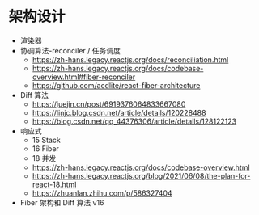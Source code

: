 # 架构设计

- 渲染器
- 协调算法-reconciler / 任务调度
  - https://zh-hans.legacy.reactjs.org/docs/reconciliation.html
  - https://zh-hans.legacy.reactjs.org/docs/codebase-overview.html#fiber-reconciler
  - https://github.com/acdlite/react-fiber-architecture
- Diff 算法
  - https://juejin.cn/post/6919376064833667080
  - https://linjc.blog.csdn.net/article/details/120228488
  - https://blog.csdn.net/qq_44376306/article/details/128122123
- 响应式
  - 15 Stack
  - 16 Fiber
  - 18 并发
  - https://zh-hans.legacy.reactjs.org/docs/codebase-overview.html
  - https://zh-hans.legacy.reactjs.org/blog/2021/06/08/the-plan-for-react-18.html
  - https://zhuanlan.zhihu.com/p/586327404
- Fiber 架构和 Diff 算法 v16
